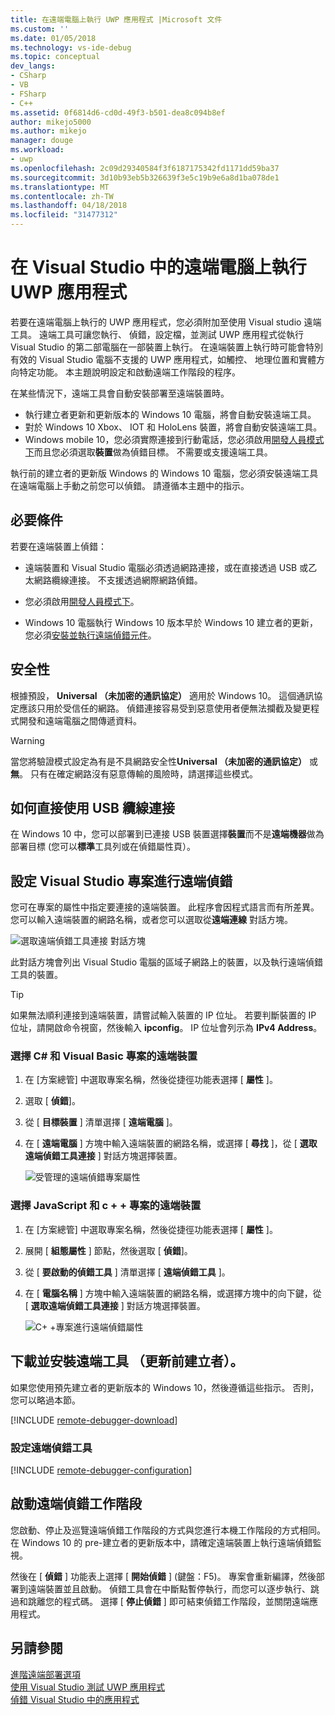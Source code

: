 ```yaml
---
title: 在遠端電腦上執行 UWP 應用程式 |Microsoft 文件
ms.custom: ''
ms.date: 01/05/2018
ms.technology: vs-ide-debug
ms.topic: conceptual
dev_langs:
- CSharp
- VB
- FSharp
- C++
ms.assetid: 0f6814d6-cd0d-49f3-b501-dea8c094b8ef
author: mikejo5000
ms.author: mikejo
manager: douge
ms.workload:
- uwp
ms.openlocfilehash: 2c09d29340584f3f6187175342fd1171dd59ba37
ms.sourcegitcommit: 3d10b93eb5b326639f3e5c19b9e6a8d1ba078de1
ms.translationtype: MT
ms.contentlocale: zh-TW
ms.lasthandoff: 04/18/2018
ms.locfileid: "31477312"
---
```

# <a name="run-uwp-apps-on-a-remote-machine-in-visual-studio"></a>在 Visual Studio 中的遠端電腦上執行 UWP 應用程式
  
若要在遠端電腦上執行的 UWP 應用程式，您必須附加至使用 Visual studio 遠端工具。 遠端工具可讓您執行、 偵錯，設定檔，並測試 UWP 應用程式從執行 Visual Studio 的第二部電腦在一部裝置上執行。 在遠端裝置上執行時可能會特別有效的 Visual Studio 電腦不支援的 UWP 應用程式，如觸控、 地理位置和實體方向特定功能。 本主題說明設定和啟動遠端工作階段的程序。

在某些情況下，遠端工具會自動安裝部署至遠端裝置時。

- 執行建立者更新和更新版本的 Windows 10 電腦，將會自動安裝遠端工具。
- 對於 Windows 10 Xbox、 IOT 和 HoloLens 裝置，將會自動安裝遠端工具。
- Windows mobile 10，您必須實際連接到行動電話，您必須啟用[開發人員模式下](/windows/uwp/get-started/enable-your-device-for-development)而且您必須選取**裝置**做為偵錯目標。 不需要或支援遠端工具。

執行前的建立者的更新版 Windows 的 Windows 10 電腦，您必須安裝遠端工具在遠端電腦上手動之前您可以偵錯。 請遵循本主題中的指示。 
  
##  <a name="BKMK_Prerequisites"></a> 必要條件  
 若要在遠端裝置上偵錯：  
  
- 遠端裝置和 Visual Studio 電腦必須透過網路連接，或在直接透過 USB 或乙太網路纜線連接。 不支援透過網際網路偵錯。  

- 您必須啟用[開發人員模式下](/windows/uwp/get-started/enable-your-device-for-development)。 
  
- Windows 10 電腦執行 Windows 10 版本早於 Windows 10 建立者的更新，您必須[安裝並執行遠端偵錯元件](#BKMK_download)。
  
##  <a name="BKMK_Security"></a> 安全性  
根據預設， **Universal （未加密的通訊協定）** 適用於 Windows 10。 這個通訊協定應該只用於受信任的網路。 偵錯連接容易受到惡意使用者便無法攔截及變更程式開發和遠端電腦之間傳遞資料。
  
> [!WARNING]
>  當您將驗證模式設定為有是不具網路安全性**Universal （未加密的通訊協定）** 或**無**。 只有在確定網路沒有惡意傳輸的風險時，請選擇這些模式。  
  
##  <a name="BKMK_DirectConnect"></a> 如何直接使用 USB 纜線連接 

在 Windows 10 中，您可以部署到已連接 USB 裝置選擇**裝置**而不是**遠端機器**做為部署目標 (您可以**標準**工具列或在偵錯屬性頁）。

##  <a name="BKMK_ConnectVS"></a> 設定 Visual Studio 專案進行遠端偵錯  
 您可在專案的屬性中指定要連接的遠端裝置。 此程序會因程式語言而有所差異。 您可以輸入遠端裝置的網路名稱，或者您可以選取從**遠端連線** 對話方塊。  
  
 ![選取遠端偵錯工具連接 對話方塊](../debugger/media/vsrun_selectremotedebuggerdlg.png "VSRUN_SelectRemoteDebuggerDlg")  
  
 此對話方塊會列出 Visual Studio 電腦的區域子網路上的裝置，以及執行遠端偵錯工具的裝置。  
  
> [!TIP]
>  如果無法順利連接到遠端裝置，請嘗試輸入裝置的 IP 位址。 若要判斷裝置的 IP 位址，請開啟命令視窗，然後輸入 **ipconfig**。 IP 位址會列示為 **IPv4 Address**。  
  
###  <a name="BKMK_Choosing_the_remote_device_for_C__and_Visual_Basic_projects"></a> 選擇 C# 和 Visual Basic 專案的遠端裝置  
  
1.  在 [方案總管] 中選取專案名稱，然後從捷徑功能表選擇 [ **屬性** ]。  
  
2.  選取 [ **偵錯**]。  
  
3.  從 [ **目標裝置** ] 清單選擇 [ **遠端電腦** ]。  
  
4.  在 [ **遠端電腦** ] 方塊中輸入遠端裝置的網路名稱，或選擇 [ **尋找** ]，從 [ **選取遠端偵錯工具連接** ] 對話方塊選擇裝置。 

    ![受管理的遠端偵錯專案屬性](../debugger/media/vsrun_managed_projprop_remote.png "VSRUN_Managed_ProjProp_Remote")  
  
###  <a name="BKMK_Choosing_the_remote_device_for_JavaScript_and_C___projects"></a> 選擇 JavaScript 和 c + + 專案的遠端裝置  
  
1.  在 [方案總管] 中選取專案名稱，然後從捷徑功能表選擇 [ **屬性** ]。  
  
2.  展開 [ **組態屬性** ] 節點，然後選取 [ **偵錯**]。  
  
3.  從 [ **要啟動的偵錯工具** ] 清單選擇 [ **遠端偵錯工具** ]。  
  
4.  在 [ **電腦名稱** ] 方塊中輸入遠端裝置的網路名稱，或選擇方塊中的向下鍵，從 [ **選取遠端偵錯工具連接** ] 對話方塊選擇裝置。  

    ![C&#43; &#43;專案進行遠端偵錯屬性](../debugger/media/vsrun_cpp_projprop_remote.png "VSRUN_CPP_ProjProp_Remote")
  
## <a name="BKMK_download"></a> 下載並安裝遠端工具 （更新前建立者）。

如果您使用預先建立者的更新版本的 Windows 10，然後遵循這些指示。 否則，您可以略過本節。

[!INCLUDE [remote-debugger-download](../debugger/includes/remote-debugger-download.md)]
  
### <a name="BKMK_setup"></a> 設定遠端偵錯工具

[!INCLUDE [remote-debugger-configuration](../debugger/includes/remote-debugger-configuration.md)]  
  
##  <a name="BKMK_RunRemoteDebug"></a> 啟動遠端偵錯工作階段  
 您啟動、停止及巡覽遠端偵錯工作階段的方式與您進行本機工作階段的方式相同。 在 Windows 10 的 pre-建立者的更新版本中，請確定遠端裝置上執行遠端偵錯監視。  
  
 然後在 [ **偵錯** ] 功能表上選擇 [ **開始偵錯** ] (鍵盤：F5)。 專案會重新編譯，然後部署到遠端裝置並且啟動。 偵錯工具會在中斷點暫停執行，而您可以逐步執行、跳過和跳離您的程式碼。 選擇 [ **停止偵錯** ] 即可結束偵錯工作階段，並關閉遠端應用程式。
  
## <a name="see-also"></a>另請參閱  
 [進階遠端部署選項](/windows/uwp/debug-test-perf/deploying-and-debugging-uwp-apps#advanced-remote-deployment-options)  
 [使用 Visual Studio 測試 UWP 應用程式](../test/testing-store-apps-with-visual-studio.md)   
 [偵錯 Visual Studio 中的應用程式](../debugger/debug-store-apps-in-visual-studio.md)